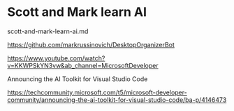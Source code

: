 # Scott and Mark learn AI

scott-and-mark-learn-ai.md

https://github.com/markrussinovich/DesktopOrganizerBot

https://www.youtube.com/watch?v=KKWPSkYN3vw&ab_channel=MicrosoftDeveloper


Announcing the AI Toolkit for Visual Studio Code

https://techcommunity.microsoft.com/t5/microsoft-developer-community/announcing-the-ai-toolkit-for-visual-studio-code/ba-p/4146473
